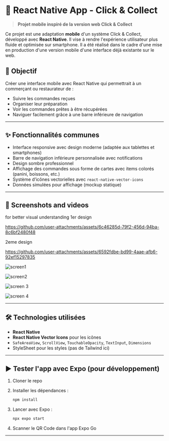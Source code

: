# 📱 React Native App - Click & Collect

> **Projet mobile inspiré de la version web Click & Collect**

Ce projet est une adaptation **mobile** d'un système Click & Collect, développé avec **React Native**. Il vise à rendre l'expérience utilisateur plus fluide et optimisée sur smartphone. Il a été réalisé dans le cadre d'une mise en production d'une version mobile d'une interface déjà existante sur le web.

## 🧭 Objectif

Créer une interface mobile avec React Native qui permettrait à un commerçant ou restaurateur de :

* Suivre les commandes reçues
* Organiser leur préparation
* Voir les commandes prêtes à être récupérées
* Naviguer facilement grâce à une barre inférieure de navigation

---

## ✨ Fonctionnalités communes

* Interface responsive avec design moderne (adaptée aux tablettes et smartphones)
* Barre de navigation inférieure personnalisée avec notifications
* Design sombre professionnel
* Affichage des commandes sous forme de cartes avec items colorés (panini, boissons, etc.)
* Système d’icônes vectorielles avec `react-native-vector-icons`
* Données simulées pour affichage (mockup statique)

---

## 📸 Screenshots and videos 
for better visual understanding
1er design 


https://github.com/user-attachments/assets/6c46285d-79f2-456d-94ba-8c6bf2480f48


2eme design


https://github.com/user-attachments/assets/6592fdbe-bd99-4aae-afb6-92ef15297835

![screen1](https://github.com/user-attachments/assets/7f3395aa-674c-443c-88fd-471c0137a1e0)

![screen2](https://github.com/user-attachments/assets/d82995af-c7e4-4fbe-95e6-e4163658ccc7)

![screen 3](https://github.com/user-attachments/assets/4f700653-774d-4156-8396-e7bc5e98b7c1)

![screen 4](https://github.com/user-attachments/assets/f6f21abe-a736-4432-8a7a-738b02d266c7)

---

## 🛠️ Technologies utilisées

* **React Native**
* **React Native Vector Icons** pour les icônes
* `SafeAreaView`, `ScrollView`, `TouchableOpacity`, `TextInput`, `Dimensions`
* StyleSheet pour les styles (pas de Tailwind ici)

---

## ▶️ Tester l'app avec Expo (pour développement)

1. Cloner le repo
2. Installer les dépendances :

   ```bash
   npm install
   ```
3. Lancer avec Expo :

   ```bash
   npx expo start
   ```
4. Scanner le QR Code dans l'app Expo Go

---
